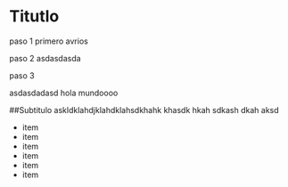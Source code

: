 # Titutlo
paso 1
primero avrios

paso 2
asdasdasda

paso 3

asdasdadasd
hola mundoooo

##Subtitulo
askldklahdjklahdklahsdkhahk khasdk hkah sdkash dkah  aksd

- item
- item
- item
- item
- item
- item
